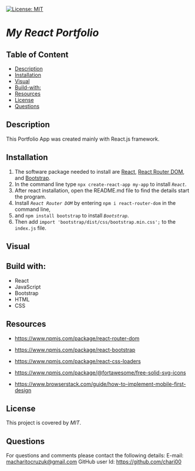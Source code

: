 [![License: MIT](https://img.shields.io/badge/License-MIT-yellow.svg)](https://opensource.org/licenses/MIT)

# **_My React Portfolio_**

## Table of Content

- [Description](#Description)
- [Installation](#Installation)
- [Visual](#Visual)
- [Build-with:](#Build-with:)
- [Resources](#Resources)
- [License](#License)
- [Questions](#Questions)

## Description

This Portfolio App was created mainly with React.js framework.

## Installation

1. The software package needed to install are [React](https://reactjs.org/docs/getting-started.html), [React Router DOM](https://www.npmjs.com/package/react-router-dom), and [Bootstrap](https://react-bootstrap.github.io/getting-started/introduction/).
2. In the command line type `npx create-react-app my-app` to install _`React`_.
3. After react installation, open the README.md file to find the details start the program.
4. Install _`React Router DOM`_ by entering `npm i react-router-dom` in the command line,
5. and `npm install bootstrap` to install _`Bootstrap`_.
6. Then add `import 'bootstrap/dist/css/bootstrap.min.css';` to the `index.js` file.

## Visual

####

## Build with:

- React
- JavaScript
- Bootstrap
- HTML
- CSS

## Resources

- https://www.npmjs.com/package/react-router-dom

- https://www.npmjs.com/package/react-bootstrap

- https://www.npmjs.com/package/react-css-loaders

- https://www.npmjs.com/package/@fortawesome/free-solid-svg-icons

- https://www.browserstack.com/guide/how-to-implement-mobile-first-design

## License

This project is covered by _MIT_.

## Questions

For questions and comments please contact the following details:
E-mail: macharitocruzuk@gmail.com
GitHub user Id: https://github.com/chari00
